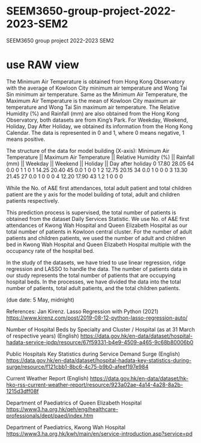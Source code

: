 # SEEM3650-group-project-2022-2023-SEM2
SEEM3650 group project 2022-2023 SEM2
# use RAW view

The Minimum Air Temperature is obtained from Hong Kong Observatory with the average of 
Kowloon City minimum air temperature and Wong Tai Sin minimum air temperature. Same as
the Minimum Air Temperature, the Maximum Air Temperature is the mean of Kowloon City
maximum air temperature and Wong Tai Sin maximum air temperature. The Relative Humidity
(%) and Rainfall (mm) are also obtained from the Hong Kong Observatory, both datasets are
from King’s Park. For Weekday, Weekend, Holiday, Day After Holiday, we obtained its
information from the Hong Kong Calendar. The data is represented in 0 and 1, where 0 means
negative, 1 means positive.

The structure of the data for model building (X-axis):
	 Minimum Air Temperature ||	Maximum Air Temperature ||	Relative Humidity (%) ||	Rainfall (mm) ||	Weekday ||	Weekend ||	Holiday ||	Day after holiday
0	          17.80	                  28.05	                     64	                  0.0	             0	         1	         1	            0
1	          14.25	                  20.40	                     45	                  0.0	             1	         0	         0	            1
2	          12.75	                  20.15	                     34	                  0.0	             1	         0	         0	            0
3	          13.30	                  21.45	                     27	                  0.0	             1	         0	         0	            0
4	          12.20	                  17.90	                     43	                  1.2	             1	         0	         0	            0

While the No. of A&E first attendances,	total adult patient and	total children patient are the y axis for the model building of total, adult and children patients respectively.

This prediction process is supervised, the total number of patients is obtained from the dataset
Daily Services Statistic. We use No. of A&E first attendances of Kwong Wah Hospital and
Queen Elizabeth Hospital as our total number of patients in Kowloon central cluster. For the
number of adult patients and children patients, we used the number of adult and children bed in
Kwong Wah Hospital and Queen Elizabeth Hospital multiple with the occupancy rate of the
hospital bed.

In the study of the datasets, we have tried to use linear regression, ridge regression and LASSO
to handle the data. The number of patients data in our study represents the total number of
patients that are occupying hospital beds. In the processes, we have divided the data into the total
number of patients, total adult patients, and the total children patients.


 (due date: 5 May, midnight)

References:
Jan Kirenz. Lasso Regression with Python (2021)
https://www.kirenz.com/post/2019-08-12-python-lasso-regression-auto/

Number of Hospital Beds by Specialty and Cluster / Hospital (as at 31 March of respective years) (English)
https://data.gov.hk/en-data/dataset/hospital-hadata-service-ipdp/resource/67f59331-b4e9-4509-a465-9c68b80006b0

Public Hospitals Key Statistics during Service Demand Surge (English)
https://data.gov.hk/en-data/dataset/hospital-hadata-key-statistics-during-surge/resource/f121cbb1-8bc6-4c75-b9b0-afeef197e984

Current Weather Report (English)
https://data.gov.hk/en-data/dataset/hk-hko-rss-current-weather-report/resource/923a02ae-4a14-4a28-8a2b-1215d3dff08f

Department of Paediatrics of Queen Elizabeth Hospital
https://www3.ha.org.hk/qeh/eng/healthcare-professionals/dept/paed/index.htm

Department of Paediatrics, Kwong Wah Hospital
https://www3.ha.org.hk/kwh/main/en/service-introduction.asp?service=pd

